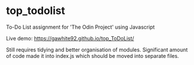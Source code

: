 # top_todolist
To-Do List assignment for 'The Odin Project' using Javascript

Live demo: https://gawhite92.github.io/top_ToDoList/

Still requires tidying and better organisation of modules. Significant amount of code made it into index.js which should be moved into separate files.
